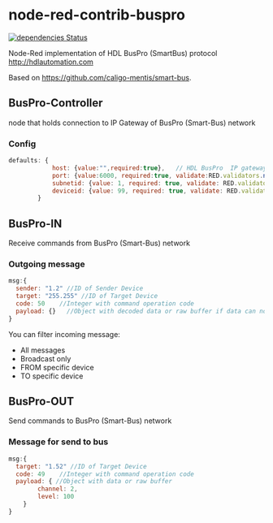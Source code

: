 # node-red-contrib-buspro
[![dependencies Status](https://david-dm.org/efa2000/node-red-contrib-buspro/status.svg)](https://david-dm.org/efa2000/node-red-contrib-buspro)

Node-Red implementation of HDL BusPro (SmartBus) protocol http://hdlautomation.com

Based on https://github.com/caligo-mentis/smart-bus.

## BusPro-Controller
node that holds connection to IP Gateway of BusPro (Smart-Bus) network

### Config
```js
defaults: {
            host: {value:"",required:true},   // HDL BusPro  IP gateway 
            port: {value:6000, required:true, validate:RED.validators.number()},    // and port, default: 6000 
            subnetid: {value: 1, required: true, validate: RED.validators.number()}, // Connector address in HDL network (Subnet ID)
            deviceid: {value: 99, required: true, validate: RED.validators.number()} // Connector address in HDL network (Device ID)
        }
```

## BusPro-IN 
Receive commands from BusPro (Smart-Bus) network

### Outgoing message
```js
msg:{
  sender: "1.2" //ID of Sender Device
  target: "255.255" //ID of Target Device
  code: 50    //Integer with command operation code
  payload: {}   //Object with decoded data or raw buffer if data can not be parsed automatically
}
```
You can filter incoming message:
 - All messages
 - Broadcast only
 - FROM specific device
 - TO specific device

## BusPro-OUT 
Send commands to BusPro (Smart-Bus) network

### Message for send to bus
```js
msg:{
  target: "1.52" //ID of Target Device
  code: 49    //Integer with command operation code
  payload: { //Object with data or raw buffer 
  		channel: 2,
  		level: 100
  	}   
}
```
